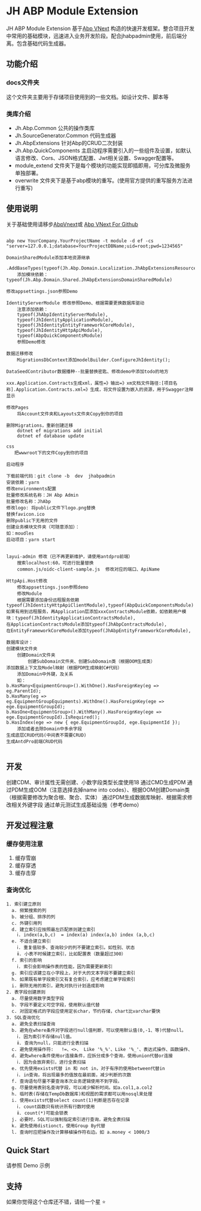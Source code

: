 # JH ABP Module Extension

JH ABP Module Extension 基于[Abp VNext](https://docs.abp.io) 构造的快速开发框架。整合项目开发中常用的基础模块，迅速进入业务开发阶段。配合jhabpadmin使用，前后端分离。包含基础代码生成器。

## 功能介绍

### docs文件夹

这个文件夹主要用于存储项目使用到的一些文档。如设计文件、脚本等

### 类库介绍

* Jh.Abp.Common 公共的操作类库
* Jh.SourceGenerator.Common 代码生成器
* Jh.AbpExtensions 针对Abp的CRUD二次封装
* Jh.Abp.QuickComponents 主启动程序需要引入的一些组件及设置，如默认语言修改、Cors、JSON格式配置、Jwt相关设置、Swagger配置等。
* module_extend 文件夹下是每个模块的功能实现即插即用，可分库及微服务单独部署。
* overwrite 文件夹下是基于abp模块的重写。(使用官方提供的重写服务方法进行重写)

## 使用说明

关于基础使用请移步[AbpVnext](https://docs.abp.io/)或 [Abp VNext For Github](https://github.com/abpframework/abp)

```Use Steps

abp new YourCompany.YourProjectName -t module -d ef -cs "server=127.0.0.1;database=YourProjectDBName;uid=root;pwd=1234565"

DomainSharedModule添加本地资源继承
    .AddBaseTypes(typeof(Jh.Abp.Domain.Localization.JhAbpExtensionsResource))
    添加模块依赖：typeof(Jh.Abp.Domain.Shared.JhAbpExtensionsDomainSharedModule)

修改appsettings.json参照Demo

IdentityServerModule 修改参照Demo、根据需要更换数据库驱动
    注意添加依赖：
    typeof(JhAbpIdentityServerModule),
    typeof(JhIdentityApplicationModule),
    typeof(JhIdentityEntityFrameworkCoreModule),
    typeof(JhIdentityHttpApiModule),
    typeof(AbpQuickComponentsModule)
    参照Demo修改

数据迁移修改
    MigrationsDbContext添加modelBuilder.ConfigureJhIdentity();

DataSeedContributor数据播种--批量替换密匙、修改demo中添加todo的地方

xxx.Application.Contracts生成xml，属性=》输出=》xm文档文件路径:[项目名称].Application.Contracts.xml=》生成，将文件设置为嵌入的资源，用于Swagger注释显示

修改Pages
    将Account文件夹和Layouts文件夹Copy到你的项目

删除Migrations，重新创建迁移
    dotnet ef migrations add initial
    dotnet ef database update

css
   把wwwroot下的文件Copy到你的项目
    
启动程序

下载前端代码：git clone -b  dev  jhabpadmin
安装依赖：yarn
修改environments配置
批量修改系统名称：JH Abp Admin 
批量修改名称：JhAbp
修改logo: 将public文件下logo.png替换
替换favicon.ico
删除public下无用的文件
创建业务模块文件夹（可随意添加）：
如：moudles
启动项目：yarn start


layui-admin 修改（已不再更新维护，请使用antdpro前端）
    搜索localhost:60，可进行批量替换
    common.js/oidc-client-sample.js  修改对应的端口、ApiName

HttpApi.Host修改
    修改appsettings.json参照demo
    修改Module
    根据需要添加身份远程服务依赖typeof(JhIdentityHttpApiClientModule),typeof(AbpQuickComponentsModule)
如果有用到远程服务，再Application层添加xxxContractsModule依赖，如依赖用户模块：typeof(JhIdentityApplicationContractsModule),
在ApplicationContractsModule添加typeof(JhAbpContractsModule),
在EntityFrameworkCoreModule添加typeof(JhAbpEntityFrameworkCoreModule),

数据库设计：
创建模块文件夹
    创建Domain文件夹
        创建SubDomain文件夹、创建SubDomain类（根据OOM生成类）
添加数据上下文及Model映射（根据PDM生成映射C#代码）
    添加Domain中外键，及关系
    如：
b.HasMany<EquipmentGroup>().WithOne().HasForeignKey(eg => eg.ParentId);
b.HasMany(eg => eg.EquipmentGroupEquipments).WithOne().HasForeignKey(ege => ege.EquipmentGroupId);
b.HasOne<EquipmentGroup>().WithMany().HasForeignKey(ege => ege.EquipmentGroupId).IsRequired();
b.HasIndex(ege => new { ege.EquipmentGroupId, ege.EquipmentId });
    添加或者去除Domain中多余字段
生成底层CRUD代码(中间表不需要CRUD)
生成AntdPro前端CRUD代码


```

## 开发

创建CDM、审计属性无需创建、小数字段类型长度使用18
通过CMD生成PDM
通过PDM生成OOM（注意选择去掉name into codes）、根据OOM创建Domain类（根据需要修改为聚合根、聚合、实体）
通过PDM生成数据库映射、根据需求修改相关外键字段
通过单元测试生成基础设施（参考demo）

## 开发过程注意

### 缓存使用注意

1. 缓存雪崩
2. 缓存穿透
3. 缓存击穿

### 查询优化

``` 查询优化
1. 索引建立原则
  a. 频繁搜索的列
  b. 被分组、排序的列
  c. 外键引用列
  d. 建立索引应按照最左匹配原则建立索引
    ⅰ. index(a,b,c)  = index(a) index(a,b) index (a,b,c)
  e. 不适合建立索引
    ⅰ. 重复值较多、查询较少的列不要建立索引。如性别、状态
    ⅱ. 小表不时候建立索引，比如配置表（数量超过300）
  f. 索引的影响
    ⅰ. 索引会影响操作表的性能，因为需要更新索引
  g. 索引应该建立在小字段上，对于大的文本字段不要建立索引
  h. 如果既有单字段索引又有复合索引，应考虑建立单字段索引
  i. 删除无用的索引，避免对执行计划造成影响
2. 表字段创建原则
  a. 尽量使用数字类型字段
  b. 字段不要定义可空字段，使用默认值代替
  c. 对固定格式的字段应使用定长char，节约存储，chart比varchar要快
3. SQL查询优化
  a. 避免全表扫描查询
  b. 避免在where条件对字段进行null值判断，可以使用默认值(0,-1、等)代替null。
    ⅰ. 因为索引不存储null值。
    ⅱ. 查询为null，只能进行全表扫描
  c. 避免使用操作符:   !=、<>、 Like '%_%'、Like '%_'、表达式操作、函数操作、
  d. 避免where条件使用or连接条件，应拆分成多个查询，使用union代替or连接
    ⅰ. 因为会放弃索引，进行全表扫描
  e. 优先使用exists代替 in 和 not in，对于有序的使用between代替in
    ⅰ. in查询，将出现最多的值放在最前面，减少判断的次数
  f. 查询语句尽量不要查询本次业务逻辑使用不到字段。
  g. 尽量使用表别名查询字段，可以减少解析时间。如a.col1,a.col2
  h. 临时表(存储在TempDb数据库)和视图的需求都可以用nosql来处理
  i. 使用exists代替select count(1)判断是否存在记录
    ⅰ. count函数只有统计所有行数时使用
    ⅱ. count(*)可能会锁表
  j. 必要时，SQL可以强制指定索引进行查询，避免全表扫描
  k. 避免使用distionct，使用Group By代替
  l. 查询时应把操作及计算移植操作符右边。如 a.money < 1000/3
```

## Quick Start

请参照 Demo 示例

## 支持

如果你觉得这个仓库还不错，请给一个星 :star:
